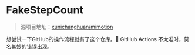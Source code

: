 # FakeStepCount

> 源项目地址：[xunichanghuan/mimotion](https://github.com/xunichanghuan/mimotion)

想尝试一下GitHub的操作流程就有了这个仓库。🍺
GitHub Actions 不太准时，莫名其妙的错误出现。